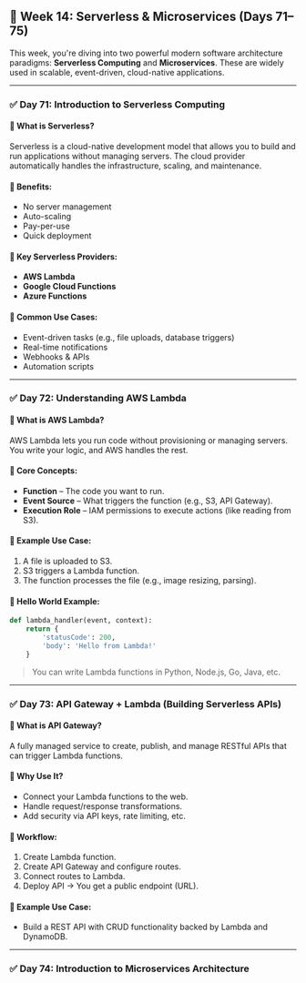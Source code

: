 ## 📅 **Week 14: Serverless & Microservices (Days 71–75)**

This week, you're diving into two powerful modern software architecture paradigms: **Serverless Computing** and **Microservices**. These are widely used in scalable, event-driven, cloud-native applications.

---

### ✅ **Day 71: Introduction to Serverless Computing**

#### 🔹 What is Serverless?

Serverless is a cloud-native development model that allows you to build and run applications without managing servers. The cloud provider automatically handles the infrastructure, scaling, and maintenance.

#### 🔹 Benefits:

* No server management
* Auto-scaling
* Pay-per-use
* Quick deployment

#### 🔹 Key Serverless Providers:

* **AWS Lambda**
* **Google Cloud Functions**
* **Azure Functions**

#### 🔹 Common Use Cases:

* Event-driven tasks (e.g., file uploads, database triggers)
* Real-time notifications
* Webhooks & APIs
* Automation scripts

---

### ✅ **Day 72: Understanding AWS Lambda**

#### 🔹 What is AWS Lambda?

AWS Lambda lets you run code without provisioning or managing servers. You write your logic, and AWS handles the rest.

#### 🔹 Core Concepts:

* **Function** – The code you want to run.
* **Event Source** – What triggers the function (e.g., S3, API Gateway).
* **Execution Role** – IAM permissions to execute actions (like reading from S3).

#### 🔹 Example Use Case:

1. A file is uploaded to S3.
2. S3 triggers a Lambda function.
3. The function processes the file (e.g., image resizing, parsing).

#### 🔹 Hello World Example:

```python
def lambda_handler(event, context):
    return {
        'statusCode': 200,
        'body': 'Hello from Lambda!'
    }
```

> You can write Lambda functions in Python, Node.js, Go, Java, etc.

---

### ✅ **Day 73: API Gateway + Lambda (Building Serverless APIs)**

#### 🔹 What is API Gateway?

A fully managed service to create, publish, and manage RESTful APIs that can trigger Lambda functions.

#### 🔹 Why Use It?

* Connect your Lambda functions to the web.
* Handle request/response transformations.
* Add security via API keys, rate limiting, etc.

#### 🔹 Workflow:

1. Create Lambda function.
2. Create API Gateway and configure routes.
3. Connect routes to Lambda.
4. Deploy API → You get a public endpoint (URL).

#### 🔹 Example Use Case:

* Build a REST API with CRUD functionality backed by Lambda and DynamoDB.

---

### ✅ **Day 74: Introduction to Microservices Architecture**

